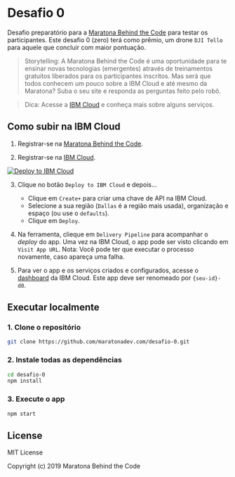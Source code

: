 # Desafio 0

Desafio preparatório para a [Maratona Behind the Code](https://ibm.biz/maratona) para testar os participantes. Este desafio 0 (zero) terá como prêmio, um drone `DJI Tello` para aquele que concluir com maior pontuação.

> Storytelling: A Maratona Behind the Code é uma oportunidade para te ensinar novas tecnologias (emergentes) através de treinamentos gratuitos liberados para os participantes inscritos. Mas será que todos conhecem um pouco sobre a IBM Cloud e até mesmo da Maratona? Suba o seu site e responda as perguntas feito pelo robô. 

> Dica: Acesse a [IBM Cloud](https://cloud.ibm.com/catalog) e conheça mais sobre alguns serviços.

## Como subir na IBM Cloud

1. Registrar-se na [Maratona Behind the Code](https://ibm.biz/maratona).

2. Registrar-se na [IBM Cloud](https://ibm.biz/BdzsFc).

[![Deploy to IBM Cloud](https://cloud.ibm.com/devops/setup/deploy/button.png)](https://cloud.ibm.com/devops/setup/deploy?repository=https://github.com/victorshinya/desafio-0.git)

3. Clique no botão `Deploy to IBM Cloud` e depois...

    * Clique em `Create+` para criar uma chave de API na IBM Cloud.
    * Selecione a sua região (`Dallas` é a região mais usada), organização e espaço (ou use o `defaults`).
    * Clique em `Deploy`.

4. Na ferramenta, clieque em `Delivery Pipeline` para acompanhar o *deploy* do app. Uma vez na IBM Cloud, o app pode ser visto clicando em `Visit App URL`. Nota: Você pode ter que executar o processo novamente, caso apareça uma falha.

5. Para ver o app e os serviços criados e configurados, acesse o [dashboard](https://cloud.ibm.com/resources) da IBM Cloud. Este app deve ser renomeado por `{seu-id}-d0`.

## Executar localmente

### 1. Clone o repositório

```sh
git clone https://github.com/maratonadev.com/desafio-0.git
```

### 2. Instale todas as dependências

```sh
cd desafio-0
npm install
```

### 3. Execute o app

```sh
npm start
```

## License

MIT License

Copyright (c) 2019 Maratona Behind the Code
